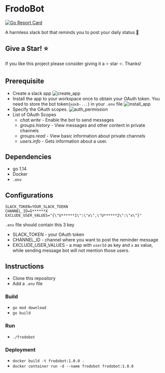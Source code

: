 # FrodoBot

[![Go Report Card](https://goreportcard.com/badge/github.com/rimonmostafiz/frodobot)](https://goreportcard.com/report/github.com/rimonmostafiz/frodobot)

A harmless slack bot that reminds you to post your daily status 🤖

## Give a Star! ⭐
If you like this project please consider giving it a ⭐ star ⭐. Thanks!

## Prerequisite
- Create a slack app
![create_app](https://a.slack-edge.com/80588/img/api/articles/bolt/config_create_app.png)
- Install the app to your workspace once to obtain your OAuth token. You need to store the bot token(`xoxb-...`) in your `.env` file
![install_app](https://a.slack-edge.com/80588/img/api/articles/bolt/config_install.png)
- Specify the OAuth scopes.
![auth_permission](https://a.slack-edge.com/d0cef/img/api/articles/bolt/config_scopes.png)
- List of OAuth Scopes
    - *chat.write* - Enable the bot to send messages
    - *groups.history* - View messages and other content in private channels 
    - *groups.read* - View basic information about private channels
    - *users.info* - Gets information about a user.

## Dependencies 
- go 1.14
- Docker
- `.env`

## Configurations
```
SLACK_TOKEN=YOUR_SLACK_TOEKN
CHANNEL_ID=G******X
EXCLUDE_USER_VALUES="{\"U******1\":\"x\",\"U******2\":\"x\"}"
```
`.env` file should contain this 3 key

- SLACK_TOKEN - your OAuth token
- CHANNEL_ID - channel where you want to post the reminder message
- EXCLUDE_USER_VALUES - a map with `userId` as key and `x` as value, while sending message bot will not mention those users.

## Instructions
- Clone this repository
- Add a `.env` file

### Build
- `go mod download`
- `go build`

### Run
- `./frodobot`

### Deployment
- `docker build -t frodobot:1.0.0 .`
- `docker container run -d --name frodobot frodobot:1.0.0` 
